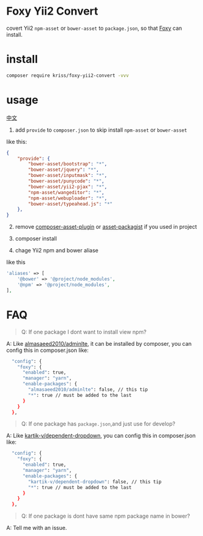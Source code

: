 # Foxy Yii2 Convert

covert Yii2 `npm-asset` or `bower-asset` to `package.json`, so that [Foxy](https://github.com/fxpio/foxy) can install.

# install

```bash
composer require kriss/foxy-yii2-convert -vvv
```

# usage

[中文](README_CN.md)

1. add `provide` to `composer.json` to skip install `npm-asset` or `bower-asset`

like this:

```json
{
    "provide": {
        "bower-asset/bootstrap": "*",
        "bower-asset/jquery": "*",
        "bower-asset/inputmask": "*",
        "bower-asset/punycode": "*",
        "bower-asset/yii2-pjax": "*",
        "npm-asset/wangeditor": "*",
        "npm-asset/webuploader": "*",
        "bower-asset/typeahead.js": "*"
    },
}
```

2. remove [composer-asset-plugin](https://github.com/fxpio/composer-asset-plugin) or [asset-packagist](https://github.com/hiqdev/asset-packagist) if you used in project

3. composer install

4. chage Yii2 npm and bower aliase

like this

```php
'aliases' => [
    '@bower' => '@project/node_modules',
    '@npm' => '@project/node_modules',
],
```

# FAQ

> Q: If one package I dont want to install view npm?

A: Like [almasaeed2010/adminlte](https://github.com/almasaeed2010/adminlte), it can be installed by composer, you can config this in composer.json like:

```bash
  "config": {
    "foxy": {
      "enabled": true,
      "manager": "yarn",
      "enable-packages": {
        "almasaeed2010/adminlte": false, // this tip
        "*": true // must be added to the last
      }
    }
  },
```

> Q: If one package has `package.json`,and just use for develop?

A: Like [kartik-v/dependent-dropdown](https://github.com/kartik-v/dependent-dropdown), you can config this in composer.json like:

```bash
  "config": {
    "foxy": {
      "enabled": true,
      "manager": "yarn",
      "enable-packages": {
        "kartik-v/dependent-dropdown": false, // this tip
        "*": true // must be added to the last
      }
    }
  },
```

> Q: If one package is dont have same npm package name in bower?

A: Tell me with an issue.
